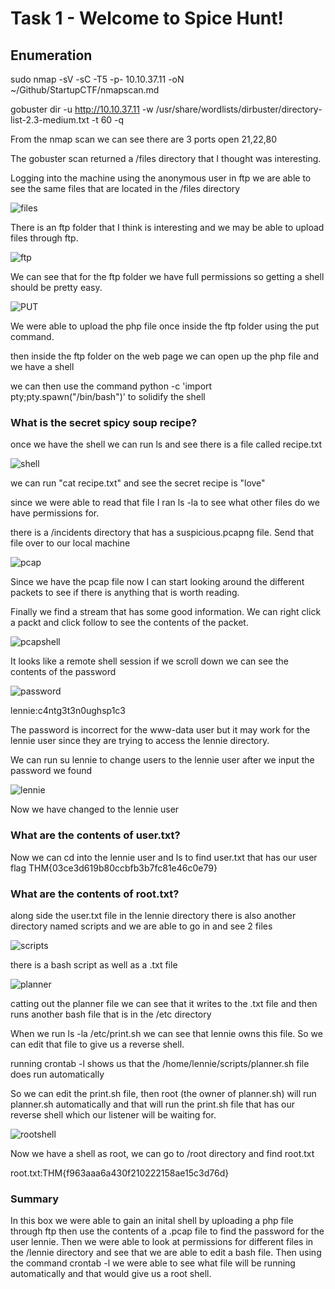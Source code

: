 # Task 1 - Welcome to Spice Hunt!

## Enumeration

sudo nmap -sV -sC -T5 -p- 10.10.37.11 -oN \~/Github/StartupCTF/nmapscan.md

gobuster dir -u http://10.10.37.11 -w /usr/share/wordlists/dirbuster/directory-list-2.3-medium.txt -t 60 -q

From the nmap scan we can see there are 3 ports open 21,22,80

The gobuster scan returned a /files directory that I thought was interesting.

Logging into the machine using the anonymous user in ftp we are able to see the same files that are located in the /files directory

![files](files.png)

There is an ftp folder that I think is interesting and we may be able to upload files through ftp.

![ftp](ftp.png)

We can see that for the ftp folder we have full permissions so getting a shell should be pretty easy.

![PUT](put.png)

We were able to upload the php file once inside the ftp folder using the put command.

then inside the ftp folder on the web page we can open up the php file and we have a shell

we can then use the command python -c 'import pty;pty.spawn("/bin/bash")' to solidify the shell

### What is the secret spicy soup recipe?

once we have the shell we can run ls and see there is a file called recipe.txt

![shell](shell.png)

we can run "cat recipe.txt" and see the secret recipe is "love"

since we were able to read that file I ran ls -la to see what other files do we have permissions for.

there is a /incidents directory that has a suspicious.pcapng file. Send that file over to our local machine

![pcap](pcap.png)

Since we have the pcap file now I can start looking around the different packets to see if there is anything that is worth reading.

Finally we find a stream that has some good information. We can right click a packt and click follow to see the contents of the packet.

![pcapshell](pcapshell.png)

It looks like a remote shell session if we scroll down we can see the contents of the password

![password](password.png)

lennie:c4ntg3t3n0ughsp1c3

The password is incorrect for the www-data user but it may work for the lennie user since they are trying to access the lennie directory.

We can run su lennie to change users to the lennie user after we input the password we found

![lennie](lennie.png)

Now we have changed to the lennie user

### What are the contents of user.txt?

Now we can cd into the lennie user and ls to find user.txt that has our user flag
THM{03ce3d619b80ccbfb3b7fc81e46c0e79}

### What are the contents of root.txt?

along side the user.txt file in the lennie directory there is also another directory named scripts and we are able to go in and see 2 files

![scripts](scripts.png)

there is a bash script as well as a .txt file

![planner](planner.png)

catting out the planner file we can see that it writes to the .txt file and then runs another bash file that is in the /etc directory

When we run ls -la /etc/print.sh we can see that lennie owns this file. So we can edit that file to give us a reverse shell.

running crontab -l shows us that the /home/lennie/scripts/planner.sh file does run automatically

So we can edit the print.sh file, then root (the owner of planner.sh) will run planner.sh automatically and that will run the print.sh file that has our reverse shell which our listener will be waiting for.

![rootshell](rootshell.png)

Now we have a shell as root, we can go to /root directory and find root.txt

root.txt:THM{f963aaa6a430f210222158ae15c3d76d}

### Summary

In this box we were able to gain an inital shell by uploading a php file through ftp then use the contents of a .pcap file to find the password for the user lennie. Then we were able to look at permissions for different files in the /lennie directory and see that we are able to edit a bash file. Then using the command crontab -l we were able to see what file will be running automatically and that would give us a root shell.